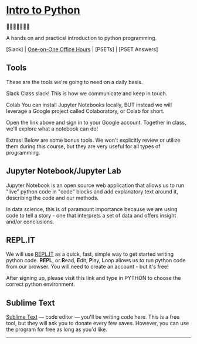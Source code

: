 # [Intro to Python](https://github.com/rodriguezda/diego.github.io/blob/master/intropython.md)
🎉🎈🎂🍾🎊🍻💃

A hands on and practical introduction to python programming.



[Slack] | [One-on-One Office Hours](https://calendly.com/rodriguezdiego/python-office-hours) | [PSETs] | [PSET Answers]

## Tools

These are the tools we're going to need on a daily basis.

 Slack
Class slack! This is how we communicate and keep in touch.

Colab
You can install Jupyter Notebooks locally, BUT instead we will leverage a Google project called Colaboratory, or Colab for short.

Open the link above and sign in to your Google account. Together in class, we'll explore what a notebook can do!


Extras!
Below are some bonus tools. We won't explicitly review or utilize them during this course, but they are very useful for all types of programming.

## Jupyter Notebook/Jupyter Lab
Jupyter Notebook is an open source web application that allows us to run "live" python code in "code" blocks and add explanatory text around it, describing the code and our methods.

In data science, this is of paramount importance because we are using code to tell a story - one that interprets a set of data and offers insight and/or conclusions.

## REPL.IT
We will use [REPL.IT](https://repl.it/) as a quick, fast, simple way to get started writing python code. **REPL**, or **R**ead, **E**dit, **P**lay, **L**oop allows us to run python code from our browser. You will need to create an account - but it's free!

After signing up, please visit this link and type in PYTHON to choose the correct python environment.

## Sublime Text
[Sublime Text](http://www.sublimetext.com/3) — code editor — you'll be writing code here. This is a free tool, but they will ask you to donate every few saves. However, you can use the program for free as long as you'd like.


------
